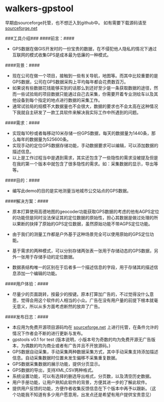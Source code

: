 walkers-gpstool
===============

早期由sourceforge托管，也不想迁入到github中。
如有需要下载源码请至 [sourceforge.net](https://sourceforge.net/projects/gpstools-droid/files/)

###工具介绍###
####前言：####
 * GPS数据在做GIS开发时的一份宝贵的数据，在不侵犯他人隐私的情况下通过互联网的模式收集GPS是成本最为低廉的一种模式。

####背景：####
 * 现在公司在做一个项目，接触到一些有关导航，地图等。而其中比较重要的是GPS数据，公司在GPS数据采购上平均每年都会花费数百万。
 * 如果说有些数据花钱能够买到的话那么到还好至少是一条获取数据的途径，然而一些试验局的项目数据只能通过自己去采集，你需要开着专业测绘车以及其他设备到每个指定的地点进行数据的采集工作。
 * 通常试验局的规模不大数据量也不会很大，数据的要求也不会太高在这种情况下我就自主研发了一款工具软件来解决我实际工作中所遇到的问题。

####需求：####
 * 实现每10秒或者每移动10米存储一份GPS数据，每天的数据量为1440条，那么每年的数据量为525600条。
 * 实现手动的定位GPS数据存储功能，手动数据要求可以编辑，可以添加数据的描述信息。
 * 以上是工作过程当中是遇到需求，其实还包含了一些隐性的需求没被提及但是在我的第一个版本中就包含了很多隐性的需求。如：采集数据的显示，导出等等。

####目的：####
 * 编写此demo的目的是实地测量当地城市公交站点的GPS数据。

####解决方案：####
 * 原本打算使用高德地图的geocoder功能获取GPS数据的考虑的他有AGPS定位的功能但是同时没法保证其的定位数据的原始性，担心其数据是做过处理的所以果断的抉择了原始的GPS定位数据，虽然原始功能不带AGPS定位功能。
 * 由于我们的测量工作都是户外基于这种场景完全可以使用原始的GPS定位功能。

 * 基于需求的两种模式，可以分别存储两张表一张用于存储动态的GPS数据，另外一张用于存储手动的定位数据。
 * 数据表结构唯一的区别在于后者多一个描述信息的字段，用于存储其的描述信息添加一个编辑的功能。    

####用户体验：####
 * 尽量少的页面跳转，按最少的按键。原本打算加广告的，不过觉得没什么意思，觉得会用这个软件的人相当的小众。广告在没有用户量的前提下根本就毫无意义，所以从多方面考虑断然的放弃了广告。

####发布日志：####
 * 本应用为免费开源项目源码均在 [sourceforge.net](https://sourceforge.net/projects/gpstools-droid/) 上进行托管，在条件允许的情况下作者会不断的进行更新与发布。
 * gpstools v0.1 for test (版本说明，小版本号为奇数的均为免费开源无广告版本，为偶数的均为商业或者有广告并且不开放源码。)
 * GPS数据自动采集，手动采集两种数据采集方式，其中手动采集支持添加描述信息。自动采集数据时位置未发生偏移不采集重复数据。
 * GPS数据采集数据的展示功能，提供分页显示。
 * GPS数据的导出，支持XML,CSV两种格式。
 * 系统设置功能，可以有选择的删选导出格式，分页数，以及清空历史数据。
 * 用户手册功能，让用户熟知此软件的背景，方便其进一步的了解此软件。
 * 提供用户反馈的功能，方便作者收集反馈信息在下个版本中再予以跟新。（这个功能我不知道有多少用户愿意用，出发点还是希望有用户提供宝贵意见）